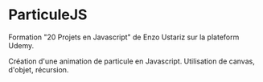 # ParticuleJS

Formation "20 Projets en Javascript" de Enzo Ustariz sur la plateform Udemy.

Création d'une animation de particule en Javascript. Utilisation de canvas, d'objet, récursion.
